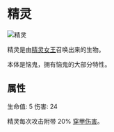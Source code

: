 # 精灵

![精灵](https://gzassets.cn/minecraft/plugin/slimefun/wiki/addons/images/foxy-machines/pixie.png ':size=25%')

精灵是由[精灵女王](./Pixie-Queen)召唤出来的生物。

本体是恼鬼，拥有恼鬼的大部分特性。

## 属性

生命值: 5
伤害: 24

精灵每次攻击附带 20% [穿甲伤害](./Damage)。
